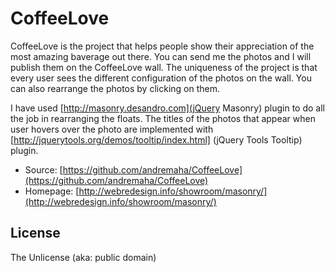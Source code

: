 # CoffeeLove

CoffeeLove is the project that helps people show their appreciation of the most amazing baverage out there. You can send me the photos and I will publish them on the CoffeeLove wall. The uniqueness of the project is that every user sees the different configuration of the photos on the wall. You can also rearrange the photos by clicking on them.

I have used [http://masonry.desandro.com](jQuery Masonry) plugin to do all the job in rearranging the floats. The titles of the photos that appear when user hovers over the photo are implemented with [http://jquerytools.org/demos/tooltip/index.html] (jQuery Tools Tooltip) plugin.

* Source: [https://github.com/andremaha/CoffeeLove](https://github.com/andremaha/CoffeeLove)
* Homepage: [http://webredesign.info/showroom/masonry/](http://webredesign.info/showroom/masonry/)

## License

The Unlicense (aka: public domain)

